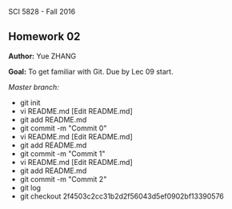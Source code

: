 SCI 5828 - Fall 2016

## Homework 02

**Author:** Yue ZHANG

**Goal:** To get familiar with Git. Due by Lec 09 start.

*Master branch:*

- git init
- vi README.md [Edit README.md]
- git add README.md
- git commit -m "Commit 0"
- vi README.md [Edit README.md]
- git add README.md
- git commit -m "Commit 1"
- vi README.md [Edit README.md]
- git add README.md
- git commit -m "Commit 2"
- git log
- git checkout 2f4503c2cc31b2d2f56043d5ef0902bf13390576
